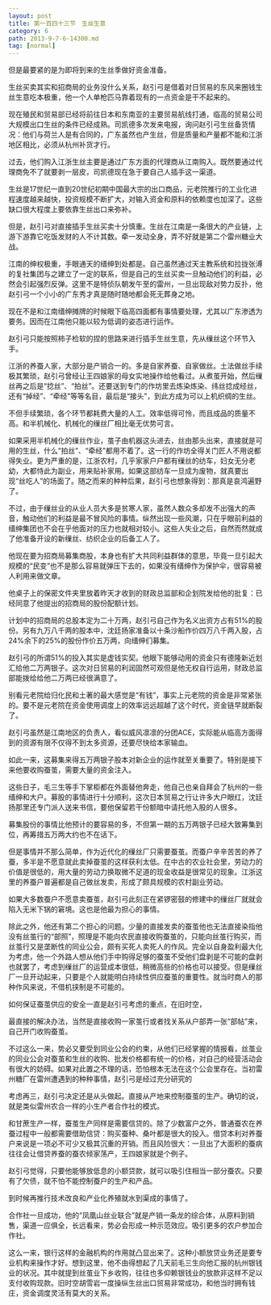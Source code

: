 ```yaml
---
layout: post
title: 第一百四十三节　生丝生意
category: 6
path: 2013-9-7-6-14300.md
tag: [normal]
---
```


但是最要紧的是为即将到来的生丝季做好资金准备。

生丝买卖其实和招商局的业务没什么关系，赵引弓是借着对日贸易的东风来圈钱生丝生意吃本极重，他一个人单枪匹马靠着现有的一点资金是干不起来的。

现在殖民和贸易部已经将前往日本和东南亚的主要贸易航线打通，临高的贸易公司大规模出口生丝的条件已经成熟。司凯德多次发来电报，询问赵引弓生丝备货情况：他们与荷兰人是有合同的，广东虽然也产生丝，但是质量和产量都不能和江浙地区相比，必须从杭州补货才行。

过去，他们购入江浙生丝主要是通过广东方面的代理商从江南购入。既然要通过代理商免不了就要剥一层皮，司凯德现在急于要自己人插手这一渠道。

生丝是17世纪一直到20世纪初期中国最大宗的出口商品，元老院推行的工业化进程速度越来越快，投资规模不断扩大，对输入资金和原料的依赖度也加深了。这些缺口很大程度上要依靠生丝出口来弥补。

但是，赵引弓对直接插手生丝买卖十分慎重。生丝在江南是一条很大的产业链，上游下游靠它吃饭发财的人不计其数。牵一发动全身，弄不好就是第二个雷州糖业大战。

江南的绅权极重，手眼通天的缙绅到处都是。自己虽然通过天主教系统和拉拢张溥的复社集团与之建立了一定的联系，但是自己的生丝买卖一旦触动他们的利益，必然会引起强烈反弹。这里不是特侦队朝发午至的雷州，一旦出现敌对势力反扑，他赵引弓一个小小的广东秀才真是随时随地都会死无葬身之地。

现在不是和江南缙绅摊牌的时候眼下临高四面都有事情要处理，尤其以广东渗透为要务。因而在江南他只能以较为低调的姿态进行运作。

赵引弓只能按照柿子检软的捏的思路来进行插手生丝生意，先从缫丝这个环节入手。

江浙的养蚕人家，大部分是产销合一的。多是自家养蚕、自家做丝。土法做丝手续极其繁琐，赵引弓曾经让王四娘家的母女实地操作给他看过。从煮茧开始，然后缫丝再之后是“捻丝”、“拍丝”。还要送到专门的作坊里去炼染炼染、纬丝捻成经丝，还有“掉经”、“牵经”等等名目，最后是“接头”，到此方成为可以上机织绸的生丝。

不但手续繁琐，各个环节都耗费大量的人工。效率低得可怜，而且成品的质量不高。和半机械化、机械化的缫丝厂相比毫无优势可言。

如果采用半机械化的缫丝作业，茧子由机器这头进去，丝由那头出来，直接就是可用的生丝，什么“拍丝”、“牵经”都用不着了。这一行的作坊全得关门匠人不用说都得失业。更为严重的是，江浙农村，几乎家家户户都有缫丝的纺车，妇女无分老幼，大都恃此为副业，用来贴补家用。如果这部纺车一旦成为废物，就真要出现“丝吃人”的场面了。随之而来的种种后果，赵引弓也想象得到：那真是哀鸿遍野了。

不过，由于缫丝业的从业人员大多是贫寒人家，虽然人数众多却发不出强大的声音，触动他们的利益是最不冒风险的事情。纵然出现一些风潮，只在乎眼前利益的缙绅集团也不会在乎他面对的压力也就相对较小。这些人失业之后，自然而然就成了他准备开设的新缫丝、纺织企业的后备工人了。

他现在要为招商局募集商股，本身也有扩大共同利益群体的意思，毕竟一旦引起大规模的“民变”也不是那么容易就弹压下去的，如果没有缙绅作为保护伞，很容易被人利用来做文章。

他桌子上的保密文件夹里放着昨天才收到的财政总监部和企划院发给他的批复：已经同意了他提出的招商局的股份配额计划。

计划中的招商局的总股本定为二十万两，赵引弓自己作为名义出资方占有51%的股份。另有九万八千两的股本中，沈廷扬家准备以十条沙船作价四万八千两入股，占24%余下的25%的股份作价五万两，向缙绅们募集。

赵引弓的所谓51%的投入其实是虚钱实契。他眼下能够动用的资金只有德隆新近划汇给他二万两银子。这次对日贸易的利润固然可观但是他无权自行运用，财政总监部能拨给给他二万两已经很满意了。

别看元老院给归化民和土著的最大感觉是“有钱”，事实上元老院的资金是非常紧张的。要不是元老院在资金使用调度上的效率远远超越了这个时代，资金链早就断裂了。

赵引弓虽然是江南地区的负责人，看似威风凛凛的分团ACE，实际能从临高方面得到的资源有限不仅得不到太多资源，还要尽快给本家输血。

如此一来，这募集来得五万两银子股本对新企业的运作就至关重要了。特别是接下来他要收购蚕茧，需要大量的资金注入。

这些日子，毛三生等手下掌柜都在外面替他奔走，他自己也亲自拜会了杭州的一些缙绅和大户。募股的事情进行十分顺利，这次日本贸易之行让许多大户眼红，沈廷扬那里还专门派人送来书信，要他保留若干份额暗中请托他入股的人很多。

募集股份的事情比他预计的要容易的多，不但第一期的五万两银子已经大致筹集到位，再筹措五万两大约也不在话下。

但是事情并不那么简单，作为近代化的缫丝厂只需要蚕茧。而蚕户辛辛苦苦的养了蚕，多半是不愿意就此卖掉蚕茧的这样获利太低。在中古的农业社会里，劳动力的价值是很低的，用大量的劳动力换取微不足道的现金收益是很常见的现象。江浙这里的养蚕户普遍都是自己做丝发卖，形成了颇具规模的农村副业劳动。

如果大多数蚕户不愿意卖蚕茧，赵引弓此刻正在紧锣密鼓的修建中的缫丝厂就就会陷入无米下锅的窘境。这也是他最为担心的事情。

除此之外，他还有第二个担心的问题。少量的直接发卖的蚕茧他也无法直接染指他没有丝茧行的“部照”，照理是不能向农民直接收购蚕茧的，只能向丝茧行购买，而丝茧行又是垄断性的同业公会，颇有买死人卖死人的作风。完全以自身盈利最大化为考虑，他一个外路人想从他们手中购得足够的蚕茧不受他们盘剥是不可能的盘剥也就罢了，考虑到缫丝厂的运营成本很低，稍微高些的价格也可以接受。但是缫丝厂一旦开动起来，只要是个人就能明白持续性供应蚕茧的重要性。就当时商人的那种作风来说，不借机挟制是不可能的。

如何保证蚕茧供应的安全一直是赵引弓考虑的重点，在旧时空，

最直接的解决办法，当然是直接收购一家茧行或者找关系从户部弄一张“部帖”来，自己开门收购蚕茧。

不过这么一来，势必又要受到同业公会的约束，从他们已经掌握的情报看，丝茧业的同业公会对蚕茧和生丝的收购、批发价格都有统一的价格，对自己的经营活动会有很大的妨碍。如果对此置之不理的话，恐怕根本无法在这个公会里存在。当初雷州糖厂在雷州遭遇到的种种事情，赵引弓是经过充分研究的

考虑再三，赵引弓决定还是从头做起。直接从产地来控制蚕茧的生产。确切的说，就是类似雷州农合一样的小生产者合作社的模式。

和甘蔗生产一样，蚕茧生产同样是需要信贷的。除了少数富户之外，普通蚕农在养蚕过程中一般都需要借助信贷：购买蚕种、桑叶都是很大的投入。借贷本利对养蚕户来说是一项必不可少又极其沉重的开销。而且风险很大：一旦出了大面积的蚕病往往会让借贷养蚕的蚕农倾家荡产，王四娘家就是个例子。

赵引弓觉得，只要他能够放低息的小额贷款，就可以吸引住相当一部分蚕农。只要有了欠债，就不怕不能控制蚕户的生产和产品。

到时候再推行技术改良和产业化养殖就水到渠成的事情了。

合作社一旦成功，他的“凤凰山丝业联合”就是产销一条龙的综合体，从原料到销售，渠道一应俱全，长远看来，势必会形成一种示范效应。吸引更多的农户参加合作社。

这么一来，银行这样的金融机构的作用就凸显出来了。这种小额放贷业务还是要专业机构来操作才好。想到这里，他不由得想起了几天前毛三生向他汇报的杭州银钱业的状况。其中就提到丝茧业下乡收购，往往也多仰赖银钱业的放款非这样不足以支付收购现款。旧时空胡雪岩一度操纵生丝出口贸易非常成功，和他当时拥有钱庄，资金调度灵活有莫大的关系。
